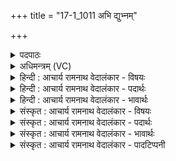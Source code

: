+++
title = "17-1_1011 अभि द्युभ्नम्"

+++
<details><summary>पदपाठः</summary>

अ꣣भि꣢। द्यु꣣म्न꣢म्। बृ꣣ह꣢त्। य꣡शः꣢꣯। इ꣡षः꣢꣯। प꣣ते। दिदीहि꣢। दे꣣व। देवयु꣢म्। वि। को꣡श꣢꣯म्। म꣣ध्यम꣡म्। यु꣣व। १०११।
</details>

<details><summary>अधिमन्त्रम् (VC)</summary>

- पवमानः सोमः
- ऊर्ध्वसद्मा आङ्गिरसः
- काकुभः प्रगाथः (विषमा ककुप्, समा सतोबृहती)
- ऋषभः
</details>

<details><summary>हिन्दी : आचार्य रामनाथ वेदालंकार - विषयः</summary>

प्रथम ऋचा पूर्वार्चिक में ५७९ क्रमाङ्क पर परमात्मा को सम्बोधन की गयी थी। यहाँ योगिराज आचार्य को सम्बोधन है
</details>

<details><summary>हिन्दी : आचार्य रामनाथ वेदालंकार - पदार्थः</summary>

पदार्थान्वय -  हे (इषः पते) विज्ञान के स्वामी योगिप्रवर आचार्य ! आप (द्युम्नम्) अध्यात्म तेज, (बृहद् यशः) विशाल कीर्ति,हम शिष्यों को (अभि) प्राप्त कराइये। हे (देव) योगविद्या से प्रकाशित विद्वन् ! आप (देवयुम्) परमात्मदेव के इच्छुक मुझको (दिदीहि) परमात्मा का दर्शन कराकर प्रकाशित कर दीजिए। (मध्यमं कोशम्) पञ्च कोशों में से बीच में स्थित मेरे मनोमय कोश को (वि युव) उद्घाटित कर दीजिए,जिससे मैं विज्ञानमय और आनन्दमय कोश में आरोहण कर सकूँ ॥१॥
</details>

<details><summary>हिन्दी : आचार्य रामनाथ वेदालंकार - भावार्थः</summary>

भावार्थ -  योगविद्या में निष्णात आचार्य के अनुशासन में स्थित शिष्य सारी अध्यात्म-विद्या पाकर परमात्मा के साक्षात्कार में समर्थ हो जाता है ॥१॥
</details>

<details><summary>संस्कृत : आचार्य रामनाथ वेदालंकार - विषयः</summary>

तत्र प्रथमा ऋक् पूर्वार्चिके ५७९ क्रमाङ्के परमात्मानं सम्बोधिता। अत्र योगिराड् आचार्यः सम्बोध्यते।
</details>

<details><summary>संस्कृत : आचार्य रामनाथ वेदालंकार - पदार्थः</summary>

पदार्थान्वय -  हे (इषः पते) विज्ञानस्य स्वामिन् योगिप्रवर आचार्य ! त्वम् (द्युम्नम्) अध्यात्मं तेजः, (बृहद् यशः) विशालां कीर्तिं च (अभि) शिष्यानस्मान् अभिप्रापय। हे (देव) योगविद्यया प्रकाशित विद्वन् ! त्वम् (देवयुम्) देवं परमात्मानं कामयमानं माम्, (दिदीहि) परमात्मदर्शनेन प्रकाशय। (मध्यमं कोशम्) पञ्चकोशेषु मध्यस्थं मदीयं मनोमयं कोशम् (वि युव) समुद्घाटय,येनाहं विज्ञानमयमानन्दमयं च कोशमारोढुं प्रभवेयम् ॥१॥
</details>

<details><summary>संस्कृत : आचार्य रामनाथ वेदालंकार - भावार्थः</summary>

भावार्थ -  योगविद्यानिष्णातस्याचार्यस्यानुशासने तिष्ठन् शिष्यः सर्वामध्यात्मविद्यामुपलभ्य परमात्मसाक्षात्कारे समर्थो जायते ॥१॥
</details>

<details><summary>संस्कृत : आचार्य रामनाथ वेदालंकार - पादटिप्पनी</summary>

टिप्पनी -   १. ऋ० ९।१०८।९,‘देव॒युः’ इति पाठः। साम० ५७९।
</details>